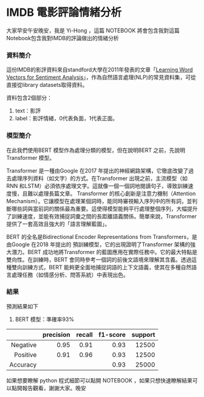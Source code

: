 **IMDB 電影評論情緒分析**
===
大家早安午安晚安，我是 Yi-Hong ，這篇 NOTEBOOK 將會包含我對這篇Notebook包含我對IMDB的評論做出的情緒分析

### 資料簡介

這份IMDB的影評資料來自standford大學在2011年發表的文章「[Learning Word Vectors for Sentiment Analysis](https://ai.stanford.edu/~amaas/papers/wvSent_acl2011.pdf)」，作為自然語言處理(NLP)的常見資料集，可從直接從library datasets取得資料。


資料包含2個部分：

1. text：影評
2. label：影評情緒，0代表負面，1代表正面。


### 模型簡介

在此我們使用BERT 模型作為處理分類的模型，但在說明BERT 之前，先說明Transformer 模型。

Transformer 是一種由Google 在2017 年提出的神經網路架構，它徹底改變了過去處理序列資料（如文字）的方式。在Transformer 出現之前，主流模型（如RNN 和LSTM）必須依序處理文字。這就像一個一個詞地閱讀句子，導致訓練速度慢，且難以處理長篇文章。 Transformer 的核心創新是注意力機制（Attention Mechanism）。它讓模型在處理某個詞時，能同時審視輸入序列中的所有詞，並判斷哪些詞與當前詞的關係最為重要。這使得模型能夠平行處理整個序列，大幅提升了訓練速度，並能有效捕捉詞彙之間的長距離語義關係。簡單來說，Transformer 提供了一套高效且強大的「語言理解藍圖」。


BERT 的全名是Bidirectional Encoder Representations from Transformers，是由Google 在2018 年提出的
預訓練模型，它的出現證明了Transformer 架構的強大潛力。BERT 成功地將Transformer 的藍圖應用在實際任務中。它的最大特點是雙向性。在訓練時，BERT 會同時參考一個詞的前後文語境來理解其含義。透過這種雙向訓練方式，BERT 能夠更全面地捕捉詞語的上下文語義，使其在多種自然語言處理任務（如情感分析、問答系統）中表現出色。


### 結果

預測結果如下

1. BERT 模型：準確率93%

|        | precision | recall | f1-score | support |
|-------:|----------:|-------:|---------:|--------:|
|Negative| 0.95      |   0.91 |  0.93    |  12500  |
|Positive| 0.91      |   0.96 |  0.93    |  12500  |
|Accuracy|           |        |  0.93    |  25000  |

如果想要瞭解 python 程式細節可以點開 NOTEBOOK ，如果只想快速瞭解結果可以點開報告觀看，謝謝大家。晚安
